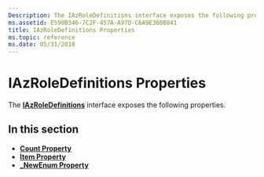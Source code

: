 ```yaml
---
Description: The IAzRoleDefinitions interface exposes the following properties.
ms.assetid: E590B346-7C2F-457A-A97D-C6A9E360B841
title: IAzRoleDefinitions Properties
ms.topic: reference
ms.date: 05/31/2018
---
```


# IAzRoleDefinitions Properties

The [**IAzRoleDefinitions**](/windows/desktop/api/Azroles/nn-azroles-iazroledefinitions) interface exposes the following properties.

## In this section

-   [**Count Property**](/windows/desktop/api/Azroles/nf-azroles-iazroledefinitions-get_count)
-   [**Item Property**](/windows/desktop/api/Azroles/nf-azroles-iazroledefinitions-get_item)
-   [**\_NewEnum Property**](/windows/desktop/api/Azroles/nf-azroles-iazroledefinitions-get__newenum)

 

 




